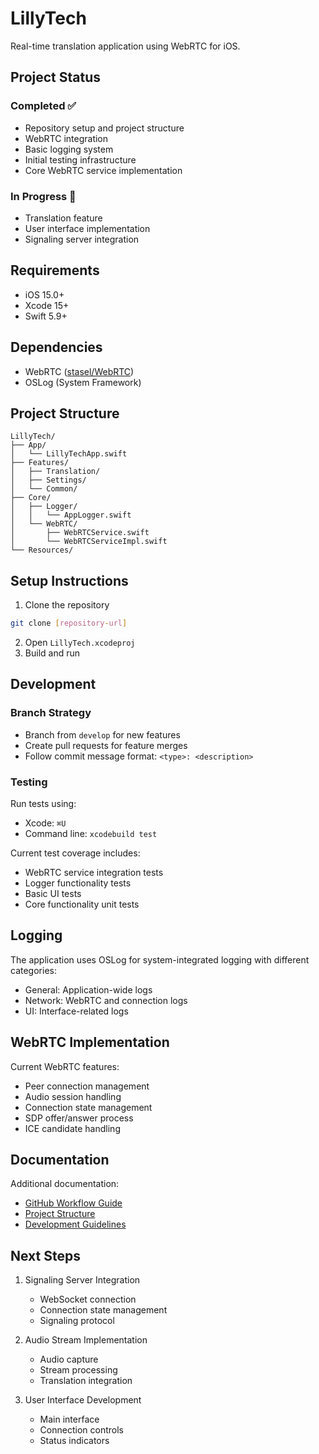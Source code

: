 # LillyTech

Real-time translation application using WebRTC for iOS.

## Project Status

### Completed ✅
- Repository setup and project structure
- WebRTC integration
- Basic logging system
- Initial testing infrastructure
- Core WebRTC service implementation

### In Progress 🚧
- Translation feature
- User interface implementation
- Signaling server integration

## Requirements

- iOS 15.0+
- Xcode 15+
- Swift 5.9+

## Dependencies

- WebRTC ([stasel/WebRTC](https://github.com/stasel/WebRTC.git))
- OSLog (System Framework)

## Project Structure

```
LillyTech/
├── App/
│   └── LillyTechApp.swift
├── Features/
│   ├── Translation/
│   ├── Settings/
│   └── Common/
├── Core/
│   ├── Logger/
│   │   └── AppLogger.swift
│   └── WebRTC/
│       ├── WebRTCService.swift
│       └── WebRTCServiceImpl.swift
└── Resources/
```

## Setup Instructions

1. Clone the repository
```bash
git clone [repository-url]
```

2. Open `LillyTech.xcodeproj`
3. Build and run

## Development

### Branch Strategy
- Branch from `develop` for new features
- Create pull requests for feature merges
- Follow commit message format: `<type>: <description>`

### Testing
Run tests using:
- Xcode: `⌘U`
- Command line: `xcodebuild test`

Current test coverage includes:
- WebRTC service integration tests
- Logger functionality tests
- Basic UI tests
- Core functionality unit tests

## Logging

The application uses OSLog for system-integrated logging with different categories:
- General: Application-wide logs
- Network: WebRTC and connection logs
- UI: Interface-related logs

## WebRTC Implementation

Current WebRTC features:
- Peer connection management
- Audio session handling
- Connection state management
- SDP offer/answer process
- ICE candidate handling

## Documentation

Additional documentation:
- [GitHub Workflow Guide](docs/workflow.md)
- [Project Structure](docs/structure.md)
- [Development Guidelines](docs/guidelines.md)

## Next Steps

1. Signaling Server Integration
   - WebSocket connection
   - Connection state management
   - Signaling protocol

2. Audio Stream Implementation
   - Audio capture
   - Stream processing
   - Translation integration

3. User Interface Development
   - Main interface
   - Connection controls
   - Status indicators

